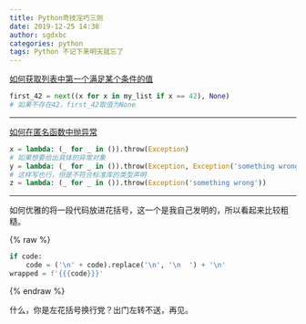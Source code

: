 ```yaml
---
title: Python奇技淫巧三则
date: 2019-12-25 14:38
author: sgdxbc
categories: python
tags: Python 不记下来明天就忘了
---
```


[如何获取列表中第一个满足某个条件的值](https://stackoverflow.com/a/8534381)

```python
first_42 = next((x for x in my_list if x == 42), None)
# 如果不存在42，first_42取值为None
```

----

[如何在匿名函数中抛异常](https://stackoverflow.com/a/8294654)

```python
x = lambda: (_ for _ in ()).throw(Exception)
# 如果想要给出具体的异常对象
y = lambda: (_ for _ in ()).throw(Exception, Exception('something wrong'))
# 这样写也行，但是不符合标准库的类型声明
z = lambda: (_ for _ in ()).throw(Exception('something wrong'))
```

----

如何优雅的将一段代码放进花括号，这一个是我自己发明的，所以看起来比较粗糙。

{% raw %}
```python
if code:
    code = ('\n' + code).replace('\n', '\n  ') + '\n'
wrapped = f'{{{code}}}'
```
{% endraw %}

什么，你是左花括号换行党？出门左转不送，再见。